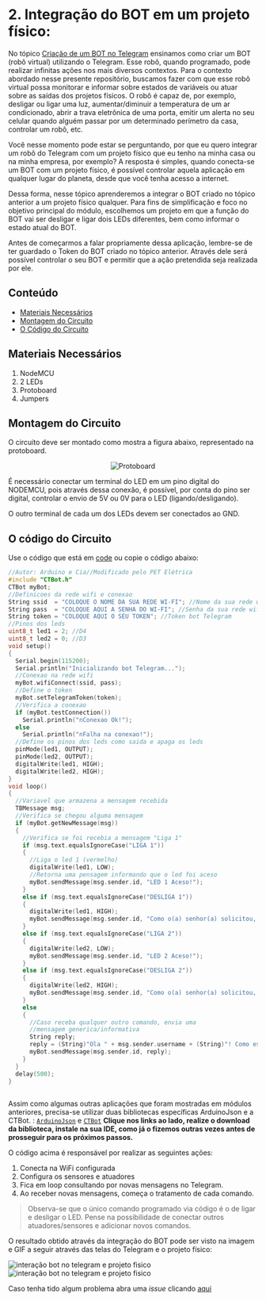 # 2. Integração do BOT em um projeto físico:

No tópico [Criação de um BOT no Telegram](https://github.com/PETEletricaUFBA/automacao-iot-nodemcu/tree/master/M%C3%B3dulo%203/Telegram/1.%20Cria%C3%A7%C3%A3o%20de%20um%20BOT%20pelo%20Telegram) ensinamos como criar um BOT (robô virtual) utilizando o Telegram. Esse robô, quando programado, pode realizar infinitas ações nos mais diversos contextos. Para o contexto abordado nesse presente repositório, buscamos fazer com que esse robô virtual possa monitorar e informar sobre estados de variáveis ou atuar sobre as saídas dos projetos físicos. O robô é capaz de, por exemplo, desligar ou ligar uma luz, aumentar/diminuir a temperatura de um ar condicionado, abrir a trava eletrônica de uma porta, emitir um alerta no seu celular quando alguém passar por um determinado perímetro da casa, controlar um robô, etc.

Você nesse momento pode estar se perguntando, por que eu quero integrar um robô do Telegram com um projeto físico que eu tenho na minha casa ou na minha empresa, por exemplo? A resposta é simples, quando conecta-se um BOT com um projeto físico, é possível controlar aquela aplicação em qualquer lugar do planeta, desde que você tenha acesso a internet.

Dessa forma, nesse tópico aprenderemos a integrar o BOT criado no tópico anterior a um projeto físico qualquer. Para fins de simplificação e foco no objetivo principal do módulo, escolhemos um projeto em que a função do BOT vai ser desligar e ligar dois LEDs diferentes, bem como informar o estado atual do BOT.

Antes de começarmos a falar propriamente dessa aplicação, lembre-se de ter guardado o Token do BOT criado no tópico anterior. Através dele será possível controlar o seu BOT e permitir que a ação pretendida seja realizada por ele.

## Conteúdo
- [Materiais Necessários](#materiais-necessários)
- [Montagem do Circuito](#montagem-do-circuito)
- [O Código do Circuito](#o-c&oacute;digo-do-circuito)

## Materiais Necessários
1. NodeMCU
3. 2 LEDs
4. Protoboard
5. Jumpers

## Montagem do Circuito
O circuito deve ser montado como mostra a figura abaixo, representado na protoboard.

<p align="center">
  <img src="assets/protoboard.PNG" alt="Protoboard"/>
</p>

É necessário conectar um terminal do LED em um pino digital do NODEMCU, pois através dessa conexão, é possível, por conta do pino ser digital, controlar o envio de 5V ou 0V para o LED (ligando/desligando).

O outro terminal de cada um dos LEDs devem ser conectados ao GND.


## O código do Circuito

Use o código que está em [code](code/code.ino) ou copie o código abaixo:
 
```C++
//Autor: Arduino e Cia//Modificado pelo PET Elétrica
#include "CTBot.h"
CTBot myBot;
//Definicoes da rede wifi e conexao
String ssid  = "COLOQUE O NOME DA SUA REDE WI-FI"; //Nome da sua rede wifi
String pass  = "COLOQUE AQUI A SENHA DO WI-FI"; //Senha da sua rede wifi
String token = "COLOQUE AQUI O SEU TOKEN"; //Token bot Telegram
//Pinos dos leds
uint8_t led1 = 2; //D4
uint8_t led2 = 0; //D3
void setup()
{
  Serial.begin(115200);
  Serial.println("Inicializando bot Telegram...");
  //Conexao na rede wifi
  myBot.wifiConnect(ssid, pass);
  //Define o token
  myBot.setTelegramToken(token);
  //Verifica a conexao
  if (myBot.testConnection())
    Serial.println("nConexao Ok!");
  else
    Serial.println("nFalha na conexao!");
  //Define os pinos dos leds como saida e apaga os leds
  pinMode(led1, OUTPUT);
  pinMode(led2, OUTPUT);
  digitalWrite(led1, HIGH);
  digitalWrite(led2, HIGH);
}
void loop()
{
  //Variavel que armazena a mensagem recebida
  TBMessage msg;
  //Verifica se chegou alguma mensagem
  if (myBot.getNewMessage(msg))
  {
    //Verifica se foi recebia a mensagem "Liga 1"
    if (msg.text.equalsIgnoreCase("LIGA 1"))
    {
      //Liga o led 1 (vermelho)
      digitalWrite(led1, LOW);
      //Retorna uma pensagem informando que o led foi aceso
      myBot.sendMessage(msg.sender.id, "LED 1 Aceso!");
    }
    else if (msg.text.equalsIgnoreCase("DESLIGA 1"))
    {
      digitalWrite(led1, HIGH);
      myBot.sendMessage(msg.sender.id, "Como o(a) senhor(a) solicitou, o LED 1 foi Apagado!");
    }
    else if (msg.text.equalsIgnoreCase("LIGA 2"))
    {
      digitalWrite(led2, LOW);
      myBot.sendMessage(msg.sender.id, "LED 2 Aceso!");
    }
    else if (msg.text.equalsIgnoreCase("DESLIGA 2"))
    {
      digitalWrite(led2, HIGH);
      myBot.sendMessage(msg.sender.id, "Como o(a) senhor(a) solicitou, o LED 2 foi Apagado!");
    }
    else
    {
      //Caso receba qualquer outro comando, envia uma
      //mensagem generica/informativa
      String reply;
      reply = (String)"Ola " + msg.sender.username + (String)"! Como está você? Provavelmente você enviou uma mensagem inválida. Envie uma mensagem aceita!";
      myBot.sendMessage(msg.sender.id, reply);
    }
  }
  delay(500);
}
  
```
Assim como algumas outras aplicações que foram mostradas em módulos anteriores, precisa-se utilizar duas bibliotecas específicas ArduinoJson e a CTBot. : [``ArduinoJson``](library/ArduinoJson-5.13.5.zip) e [``CTBot``](library/CTBot-2.1.4.zip) **Clique nos links ao lado, realize o download da biblioteca, instale na sua IDE, como já o fizemos outras vezes antes de prosseguir para os próximos passos.**



O código acima é responsável por realizar as seguintes ações:

1. Conecta na WiFi configurada 
2. Configura os sensores e atuadores 
3. Fica em loop consultando por novas mensagens no Telegram.
4. Ao receber novas mensagens, começa o tratamento de cada comando.

> Observa-se que o único comando programado via código é o de ligar e desligar o LED. Pense na possibilidade de conectar outros atuadores/sensores e adicionar novos comandos.

O resultado obtido através da integração do BOT pode ser visto na imagem e GIF a seguir através das telas do Telegram e o projeto físico:

![interação bot no telegram e projeto fisico](assets/gif1.gif)
![interação bot no telegram e projeto fisico](assets/essetaok.gif)

Caso tenha tido algum problema abra uma _issue_ clicando [aqui](https://github.com/PETEletricaUFBA/IoT/issues/new)

